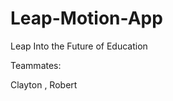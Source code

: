 Leap-Motion-App
===============

Leap Into the Future of Education

 
Teammates:

Clayton , Robert 

